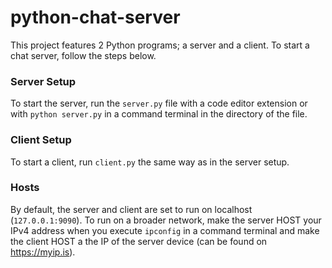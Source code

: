 ﻿# python-chat-server
This project features 2 Python programs; a server and a client. To start a chat server, follow the steps below.


### Server Setup
To start the server, run the `server.py` file with a code editor extension or with `python server.py` in a command terminal in the directory of the file.


### Client Setup
To start a client, run `client.py` the same way as in the server setup.


### Hosts
By default, the server and client are set to run on localhost (`127.0.0.1:9090`). To run on a broader network, make the server HOST your IPv4 address when you execute `ipconfig` in a command terminal and make the client HOST a the IP of the server device (can be found on https://myip.is).
